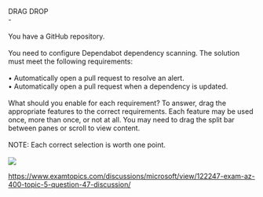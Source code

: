 DRAG DROP<br/> -<br/><br/>You have a GitHub repository.<br/><br/>You need to configure Dependabot dependency scanning. The solution must meet the following requirements:<br/><br/>•	Automatically open a pull request to resolve an alert.<br/>•	Automatically open a pull request when a dependency is updated.<br/><br/>What should you enable for each requirement? To answer, drag the appropriate features to the correct requirements. Each feature may be used once, more than once, or not at all. You may need to drag the split bar between panes or scroll to view content.<br/><br/>NOTE: Each correct selection is worth one point.<br/><br/><img src="https://img.examtopics.com/az-400/image84.png"/><p><a href="https://www.examtopics.com/discussions/microsoft/view/122247-exam-az-400-topic-5-question-47-discussion/">https://www.examtopics.com/discussions/microsoft/view/122247-exam-az-400-topic-5-question-47-discussion/</a></p><script src="https://giscus.app/client.js"                    data-repo="azsamples/az204"                    data-repo-id="R_kgDOMRXzDQ"                    data-category="General"                    data-category-id="DIC_kwDOMRXzDc4Cgi27"                    data-mapping="pathname"                    data-strict="0"                    data-reactions-enabled="0"                    data-emit-metadata="0"                    data-input-position="bottom"                    data-theme="preferred_color_scheme"                    data-lang="en"                    crossorigin="anonymous"                    async>                    </script>